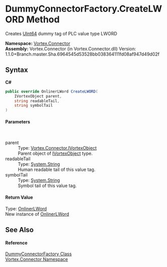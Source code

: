 # DummyConnectorFactory.CreateLWORD Method 
 

Creates <a href="http://msdn2.microsoft.com/en-us/library/06cf7918" target="_blank">UInt64</a> dummy tag of PLC value type LWORD

**Namespace:**&nbsp;<a href="N_Vortex_Connector.md">Vortex.Connector</a><br />**Assembly:**&nbsp;Vortex.Connector (in Vortex.Connector.dll) Version: 1.1.0+Branch.master.Sha.6964545d53528bb038364111fd08af947d49d02f

## Syntax

**C#**<br />
``` C#
public override OnlinerLWord CreateLWORD(
	IVortexObject parent,
	string readableTail,
	string symbolTail
)
```


#### Parameters
&nbsp;<dl><dt>parent</dt><dd>Type: <a href="T_Vortex_Connector_IVortexObject.md">Vortex.Connector.IVortexObject</a><br />Parent object of <a href="T_Vortex_Connector_IVortexObject.md">IVortexObject</a> type.</dd><dt>readableTail</dt><dd>Type: <a href="http://msdn2.microsoft.com/en-us/library/s1wwdcbf" target="_blank">System.String</a><br />Human readable tail of this value tag.</dd><dt>symbolTail</dt><dd>Type: <a href="http://msdn2.microsoft.com/en-us/library/s1wwdcbf" target="_blank">System.String</a><br />Symbol tail of this value tag.</dd></dl>

#### Return Value
Type: <a href="T_Vortex_Connector_ValueTypes_OnlinerLWord.md">OnlinerLWord</a><br />New instance of <a href="T_Vortex_Connector_ValueTypes_OnlinerLWord.md">OnlinerLWord</a>

## See Also


#### Reference
<a href="T_Vortex_Connector_DummyConnectorFactory.md">DummyConnectorFactory Class</a><br /><a href="N_Vortex_Connector.md">Vortex.Connector Namespace</a><br />